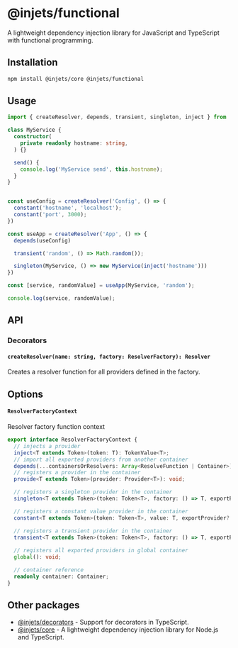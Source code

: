 # @injets/functional

A lightweight dependency injection library for JavaScript and TypeScript with functional programming.

## Installation

```bash
npm install @injets/core @injets/functional
```

## Usage

```typescript
import { createResolver, depends, transient, singleton, inject } from '@injets/functional';

class MyService {
  constructor(
    private readonly hostname: string,
  ) {}

  send() {
    console.log('MyService send', this.hostname);
  }
}


const useConfig = createResolver('Config', () => {
  constant('hostname', 'localhost');
  constant('port', 3000);
})

const useApp = createResolver('App', () => {
  depends(useConfig)

  transient('random', () => Math.random());

  singleton(MyService, () => new MyService(inject('hostname')))
})

const [service, randomValue] = useApp(MyService, 'random');

console.log(service, randomValue);
```

## API

### Decorators

#### `createResolver(name: string, factory: ResolverFactory): Resolver`

Creates a resolver function for all providers defined in the factory.


## Options

#### `ResolverFactoryContext`

Resolver factory function context

```typescript
export interface ResolverFactoryContext {
  // injects a provider
  inject<T extends Token>(token: T): TokenValue<T>;
  // import all exported providers from another container
  depends(...containersOrResolvers: Array<ResolveFunction | Container>): void;
  // registers a provider in the container
  provide<T extends Token>(provider: Provider<T>): void;

  // registers a singleton provider in the container
  singleton<T extends Token>(token: Token<T>, factory: () => T, exportProvider?: boolean): void;

  // registers a constant value provider in the container
  constant<T extends Token>(token: Token<T>, value: T, exportProvider?: boolean): void;

  // registers a transient provider in the container
  transient<T extends Token>(token: Token<T>, factory: () => T, exportProvider?: boolean): void;
  
  // registers all exported providers in global container
  global(): void;

  // container reference
  readonly container: Container;
}
```

## Other packages

- [@injets/decorators](https://npmjs.com/package/@injets/decorators) - Support for decorators in TypeScript.
- [@injets/core](https://npmjs.com/package/@injets/core) - A lightweight dependency injection library for Node.js and TypeScript.
